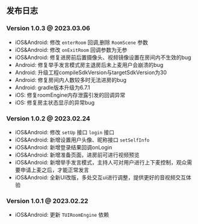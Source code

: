## 发布日志

### Version 1.0.3 @ 2023.03.06
- iOS&Android: 修改 `enterRoom` 回调,删除 `RoomScene` 参数
- iOS&Android: 修改 `onExitRoom` 回调参数为无参
- iOS&Android: 修复进房前后置摄像头、视频镜像设置在房间内不生效的bug
- Android: 修复举手发言模式房主退房后未上麦用户会崩溃的bug
- Android: 升级工程compileSdkVersion与targetSdkVersion为30
- Android: 修复房间内人数较多时无法进房的bug
- Android: gradle版本升级为6.7.1
- iOS: 修复roomEngine内存泄露引发的回调异常
- iOS: 修复房主状态显示的异常bug

### Version 1.0.2 @ 2023.02.24
- iOS&Android: 修改 `setUp` 接口 `login` 接口
- iOS&Android: 新增设置用户头像、昵称接口 `setSelfInfo`
- iOS&Android: 新增登录结果回调onLogin
- iOS&Android: 新增准备页面，进房前可进行视频预览
- iOS&Android: 新增举手发言模式，主持人可对用户进行上下麦控制，观众需要申请上麦之后，才能正常发言
- iOS&Android: 全新UI改版，多处交互ui进行调整，提供更好的音视频交互体验

### Version 1.0.1 @ 2023.02.22
- iOS&Android: 更新 `TUIRoomEngine` 依赖
